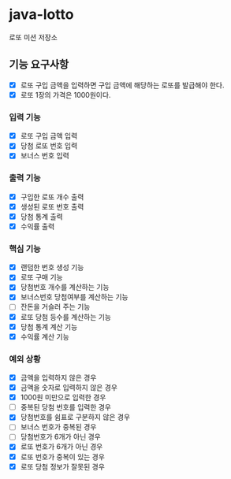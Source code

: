 # java-lotto

로또 미션 저장소

## 기능 요구사항

- [x] 로또 구입 금액을 입력하면 구입 금액에 해당하는 로또를 발급해야 한다.
- [x] 로또 1장의 가격은 1000원이다.

### 입력 기능

- [x] 로또 구입 금액 입력
- [x] 당첨 로또 번호 입력
- [x] 보너스 번호 입력

### 출력 기능

- [x] 구입한 로또 개수 출력
- [x] 생성된 로또 번호 출력
- [x] 당첨 통계 출력
- [x] 수익률 출력

### 핵심 기능

- [x] 랜덤한 번호 생성 기능
- [x] 로또 구매 기능
- [x] 당첨번호 개수를 계산하는 기능
- [x] 보너스번호 당첨여부를 계산하는 기능
- [ ] 잔돈을 거슬러 주는 기능
- [x] 로또 당첨 등수를 계산하는 기능
- [x] 당첨 통계 계산 기능
- [x] 수익률 계산 기능

### 예외 상황

- [x] 금액을 입력하지 않은 경우
- [x] 금액을 숫자로 입력하지 않은 경우
- [x] 1000원 미만으로 입력한 경우
- [ ] 중복된 당첨 번호를 입력한 경우
- [x] 당첨번호를 쉼표로 구분하지 않은 경우
- [ ] 보너스 번호가 중복된 경우
- [ ] 당첨번호가 6개가 아닌 경우
- [x] 로또 번호가 6개가 아닌 경우
- [x] 로또 번호가 중복이 있는 경우
- [x] 로또 당첨 정보가 잘못된 경우
